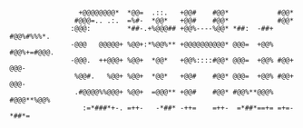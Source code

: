 ###                                                         
               
                     +@@@@@@@@*  *@@=  .::.   +@@#    #@@*            #@@*                          
                    #@@@=.. .:.  =%#-  *@@*   +@@#    #@@*            #@@*                          
                   :@@@:         *##-.+%@@@## +@@%----%@@* *##:  -##+ #@@%#%%%*.                    
                   -@@@   @@@@@+ %@@+:*%@@%** +@@@@@@@@@@* @@@=  +@@% #@@%+=#@@@.                   
                   -@@@.  ++@@@+ %@@+  *@@*   +@@%::::#@@* @@@=  +@@% #@@+   @@@-                   
                    %@@#.   %@@+ %@@+  *@@*   +@@#    #@@* @@@=  +@@% #@@+   @@@-                   
                    .#@@@@%%@@@+ %@@+  =@@@** +@@#    #@@* #@@%**@@@% #@@@**%@@%                    
                      :=*###*+-. =++-   -*##* -++=    =++-  =*##*==+= =+=-*##*=                     
